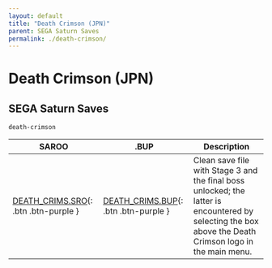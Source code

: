 ```yaml
---
layout: default
title: "Death Crimson (JPN)"
parent: SEGA Saturn Saves
permalink: ./death-crimson/
---
```

# Death Crimson (JPN)

## SEGA Saturn Saves

`death-crimson`

| SAROO | .BUP | Description |
|------|----------|-------------|
| [DEATH_CRIMS.SRO](DEATH_CRIMS.SRO){: .btn .btn-purple } | [DEATH_CRIMS.BUP](DEATH_CRIMS.BUP){: .btn .btn-purple } | Clean save file with Stage 3 and the final boss unlocked; the latter is encountered by selecting the box above the Death Crimson logo in the main menu. |
